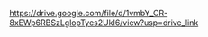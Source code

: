 <a href="https://drive.google.com/file/d/1vmbY_CR-8xEWp6RBSzLglopTyes2UkI6/view?usp=drive_link">https://drive.google.com/file/d/1vmbY_CR-8xEWp6RBSzLglopTyes2UkI6/view?usp=drive_link</a>
